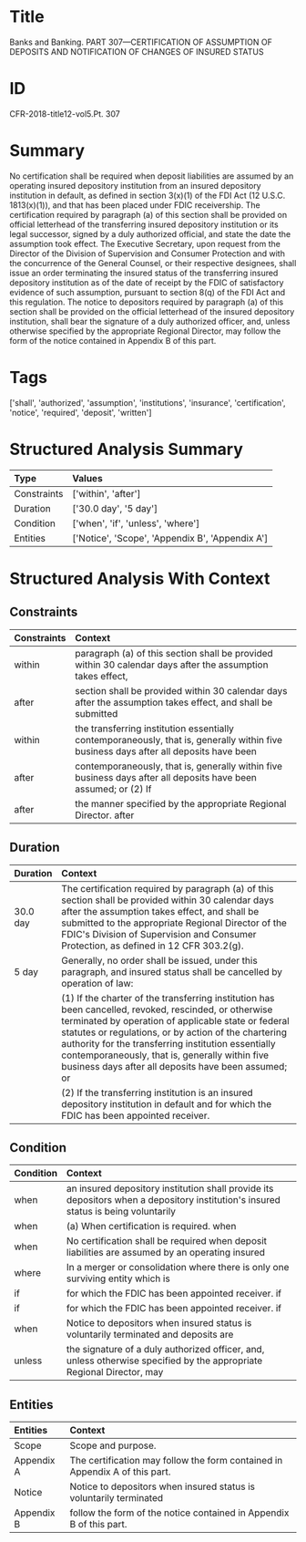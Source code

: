 # Title

 Banks and Banking. PART 307—CERTIFICATION OF ASSUMPTION OF DEPOSITS AND NOTIFICATION OF CHANGES OF INSURED STATUS


# ID

 CFR-2018-title12-vol5.Pt. 307


# Summary

No certification shall be required when deposit liabilities are assumed by an operating insured depository institution from an insured depository institution in default, as defined in section 3(x)(1) of the FDI Act (12 U.S.C. 1813(x)(1)), and that has been placed under FDIC receivership.
The certification required by paragraph (a) of this section shall be provided on official letterhead of the transferring insured depository institution or its legal successor, signed by a duly authorized official, and state the date the assumption took effect.
The Executive Secretary, upon request from the Director of the Division of Supervision and Consumer Protection and with the concurrence of the General Counsel, or their respective designees, shall issue an order terminating the insured status of the transferring insured depository institution as of the date of receipt by the FDIC of satisfactory evidence of such assumption, pursuant to section 8(q) of the FDI Act and this regulation.
The notice to depositors required by paragraph (a) of this section shall be provided on the official letterhead of the insured depository institution, shall bear the signature of a duly authorized officer, and, unless otherwise specified by the appropriate Regional Director, may follow the form of the notice contained in Appendix B of this part.


# Tags

['shall', 'authorized', 'assumption', 'institutions', 'insurance', 'certification', 'notice', 'required', 'deposit', 'written']


# Structured Analysis Summary

| Type        | Values                                          |
|:------------|:------------------------------------------------|
| Constraints | ['within', 'after']                             |
| Duration    | ['30.0 day', '5 day']                           |
| Condition   | ['when', 'if', 'unless', 'where']               |
| Entities    | ['Notice', 'Scope', 'Appendix B', 'Appendix A'] |


# Structured Analysis With Context

 


## Constraints

| Constraints   | Context                                                                                                                               |
|:--------------|:--------------------------------------------------------------------------------------------------------------------------------------|
| within        | paragraph (a) of this section shall be provided within 30 calendar days after the assumption takes effect,                            |
| after         | section shall be provided within 30 calendar days after the assumption takes effect, and shall be submitted                           |
| within        | the transferring institution essentially contemporaneously, that is, generally within five business days after all deposits have been |
| after         | contemporaneously, that is, generally within five business days after all deposits have been assumed; or (2) If                       |
| after         | the manner specified by the appropriate Regional Director. after                                                                      |


## Duration

| Duration   | Context                                                                                                                                                                                                                                                                                                                                                                                            |
|:-----------|:---------------------------------------------------------------------------------------------------------------------------------------------------------------------------------------------------------------------------------------------------------------------------------------------------------------------------------------------------------------------------------------------------|
| 30.0 day   | The certification required by paragraph (a) of this section shall be provided within 30 calendar days after the assumption takes effect, and shall be submitted to the appropriate Regional Director of the FDIC's Division of Supervision and Consumer Protection, as defined in 12 CFR 303.2(g).                                                                                                 |
| 5 day      | Generally, no order shall be issued, under this paragraph, and insured status shall be cancelled by operation of law:                                                                                                                                                                                                                                                                              |
|            |             (1) If the charter of the transferring institution has been cancelled, revoked, rescinded, or otherwise terminated by operation of applicable state or federal statutes or regulations, or by action of the chartering authority for the transferring institution essentially contemporaneously, that is, generally within five business days after all deposits have been assumed; or |
|            |             (2) If the transferring institution is an insured depository institution in default and for which the FDIC has been appointed receiver.                                                                                                                                                                                                                                                |


## Condition

| Condition   | Context                                                                                                                            |
|:------------|:-----------------------------------------------------------------------------------------------------------------------------------|
| when        | an insured depository institution shall provide its depositors when a depository institution's insured status is being voluntarily |
| when        | (a) When certification is required. when                                                                                           |
| when        | No certification shall be required  when deposit liabilities are assumed by an operating insured                                   |
| where       | In a merger or consolidation  where there is only one surviving entity which is                                                    |
| if          | for which the FDIC has been appointed receiver. if                                                                                 |
| if          | for which the FDIC has been appointed receiver. if                                                                                 |
| when        | Notice to depositors  when insured status is voluntarily terminated and deposits are                                               |
| unless      | the signature of a duly authorized officer, and, unless otherwise specified by the appropriate Regional Director, may              |


## Entities

| Entities   | Context                                                                       |
|:-----------|:------------------------------------------------------------------------------|
| Scope      | Scope  and purpose.                                                           |
| Appendix A | The certification may follow the form contained in  Appendix A  of this part. |
| Notice     | Notice to depositors when insured status is voluntarily terminated            |
| Appendix B | follow the form of the notice contained in Appendix B  of this part.          |


